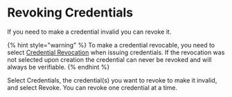 # Revoking Credentials

If you need to make a credential invalid you can revoke it.

{% hint style="warning" %}
To make a credential revocable, you need to select [Credential Revocation](issue-verifiable-credentials/#h\_e26a4957df) when issuing credentials. If the revocation was not selected upon creation the credential can never be revoked and will always be verifiable.
{% endhint %}

Select Credentials, the credential(s) you want to revoke to make it invalid, and select Revoke. You can revoke one credential at a time.

<figure><img src="https://downloads.intercomcdn.com/i/o/797855675/0beb7df27ea02f5c38ec781b/63e6a17f880d265095ff0d9e_digital+credential+platform+(1).jpeg" alt=""><figcaption></figcaption></figure>
